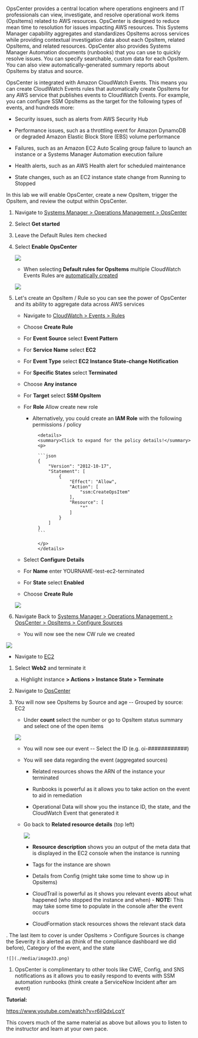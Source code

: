 OpsCenter provides a central location where operations engineers and IT professionals can view, investigate, and resolve operational work items (OpsItems) related to AWS resources. OpsCenter is designed to reduce mean time to resolution for issues impacting AWS resources. This Systems Manager capability aggregates and standardizes OpsItems across services while providing contextual investigation data about each OpsItem, related OpsItems, and related resources. OpsCenter also provides Systems Manager Automation documents (runbooks) that you can use to quickly resolve issues. You can specify searchable, custom data for each OpsItem. You can also view automatically-generated summary reports about OpsItems by status and source.

OpsCenter is integrated with Amazon CloudWatch Events. This means you can create CloudWatch Events rules that automatically create OpsItems for any AWS service that publishes events to CloudWatch Events. For example, you can configure SSM OpsItems as the target for the following types of events, and hundreds more:

* Security issues, such as alerts from AWS Security Hub

* Performance issues, such as a throttling event for Amazon DynamoDB or degraded Amazon Elastic Block Store (EBS) volume performance

* Failures, such as an Amazon EC2 Auto Scaling group failure to launch an instance or a Systems Manager Automation execution failure

* Health alerts, such as an AWS Health alert for scheduled maintenance

* State changes, such as an EC2 instance state change from Running to Stopped

In this lab we will enable OpsCenter, create a new OpsItem, trigger the OpsItem, and review the output within OpsCenter.  

1.  Navigate to [Systems Manager \> Operations Management \>
    OpsCenter](https://console.aws.amazon.com/systems-manager/opsitems)

1.  Select **Get started**

1.  Leave the Default Rules item checked

1.  Select **Enable OpsCenter**

    ![](./media/image27.png)

    - When selecting **Default rules for OpsItems** multiple CloudWatch Events Rules are [automatically created](https://docs.aws.amazon.com/systems-manager/latest/userguide/Explorer-setup-default-rules.html)

    ![](./media/image28.png)

1.  Let's create an OpsItem / Rule so you can see the power of OpsCenter
    and its ability to aggregate data across AWS services

    -  Navigate to [CloudWatch \> Events \>
        Rules](https://console.aws.amazon.com/cloudwatch/home?region=us-east-1#rules:)

    - Choose **Create Rule**

    - For **Event Source** select **Event Pattern**

    - For **Service Name** select **EC2**

    - For **Event Type** select **EC2 Instance State-change Notification**

    - For **Specific States** select **Terminated**

    - Choose **Any instance**

    - For **Target** select **SSM OpsItem**

    - For **Role** Allow create new role

        - Alternatively, you could create an **IAM Role** with the following permissions / policy

                <details>
                <summary>Click to expand for the policy details!</summary>
                <p>

                ```json
                {
                    "Version": "2012-10-17",
                    "Statement": [
                        {
                            "Effect": "Allow",
                            "Action": [
                                "ssm:CreateOpsItem"
                            ],
                            "Resource": [
                                "*"
                            ]
                        }
                    ]
                }
                ```

                </p>
                </details>

    - Select **Configure Details**

    - For **Name** enter YOURNAME-test-ec2-terminated

    - For **State** select **Enabled**

    - Choose **Create Rule**

    ![](./media/image29.png)

1.  Navigate Back to [Systems Manager \> Operations Management \>
    OpsCenter \> OpsItems \> Configure
    Sources](https://console.aws.amazon.com/systems-manager/explorer/settings?region=us-east-1&source=opscenter)

    - You will now see the new CW rule we created

![](./media/image30.png)

- Navigate to [EC2](https://console.aws.amazon.com/ec2/v2/home?region=us-east-1#Instances:sort=tag:Name)

1.  Select **Web2** and terminate it

    a.  Highlight instance **\> Actions \> Instance State \> Terminate**

1.  Navigate to
    [OpsCenter](https://console.aws.amazon.com/systems-manager/opsitems/?region=us-east-1#activeTab=REPORTING)

1.  You will now see OpsItems by Source and age -- Grouped by source:
    EC2

    -  Under **count** select the number or go to OpsItem status summary and select one of the open items

    ![](./media/image31.png)

    -  You will now see our event -- Select the ID (e.g.
        oi-\#\#\#\#\#\#\#\#\#\#\#\#)

    -  You will see data regarding the event (aggregated sources)

        -  Related resources shows the ARN of the instance your
            terminated

        - Runbooks is powerful as it allows you to take action on the event to aid in remediation

        - Operational Data will show you the instance ID, the state, and the CloudWatch Event that generated it

    -  Go back to **Related resource details** (top left)

        ![](./media/image32.png)

        - **Resource description** shows you an output of the meta
            data that is displayed in the EC2 console when the instance
            is running

        - Tags for the instance are shown

        - Details from Config (might take some time to show up in
            Opsitems)

        -  CloudTrail is powerful as it shows you relevant events about
            what happened (who stopped the instance and when) - **NOTE:** This may take some time to populate in the console after the event occurs

        - CloudFormation stack resources shows the relevant stack data

.  The last item to cover is under OpsItems \> Configure Sources is change the Severity it is
    alerted as (think of the compliance dashboard we did before), Category of the event, and the state

    ![](./media/image33.png)

1.  OpsCenter is complimentary to other
    tools like CWE, Config, and SNS notifications as it allows you to
    easily respond to events with SSM automation runbooks (think create
    a ServiceNow Incident after am event)

**Tutorial:**

<https://www.youtube.com/watch?v=r6ilQdxLcqY>

This covers much of the same material as above but allows you to listen to the instructor and learn at your own pace.
